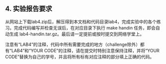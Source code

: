 
## 4. 实验报告要求 

从网站上下载lab4.zip后，解压得到本文档和代码目录lab4，完成实验中的各个练习。完成代码编写并检查无误后，在对应目录下执行 make handin 任务，即会自动生成
lab4-handin.tar.gz。最后请一定提前或按时提交到网络学堂上。

注意有“LAB4”的注释，代码中所有需要完成的地方（challenge除外）都有“LAB4”和“YOUR CODE”的注释，请在提交时特别注意保持注释，并将“YOUR CODE”替换为自己的学号，并且将所有标有对应注释的部分填上正确的代码。
